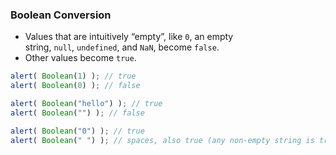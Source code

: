 ### Boolean Conversion


- Values that are intuitively “empty”, like `0`, an empty string, `null`, `undefined`, and `NaN`, become `false`.
- Other values become `true`.
```js
alert( Boolean(1) ); // true
alert( Boolean(0) ); // false

alert( Boolean("hello") ); // true
alert( Boolean("") ); // false

alert( Boolean("0") ); // true
alert( Boolean(" ") ); // spaces, also true (any non-empty string is true)
```